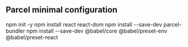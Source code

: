 
## Parcel minimal configuration

npm init -y
npm install react react-dom
npm install --save-dev parcel-bundler
npm install --save-dev @babel/core @babel/preset-env @babel/preset-react


